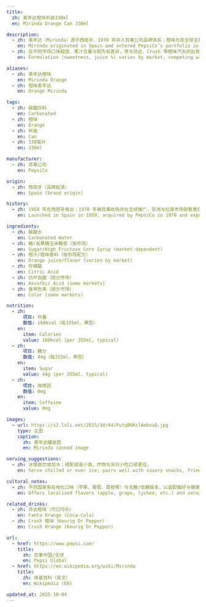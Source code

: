 ```yaml
---
title:
  zh: 美年达橙味听装330ml
  en: Mirinda Orange Can 330ml

description:
  - zh: 美年达（Mirinda）源于西班牙，1970 年并入百事公司品牌体系；橙味为其全球主打口味之一。
    en: Mirinda originated in Spain and entered PepsiCo’s portfolio in 1970; Orange is one of its flagship flavors worldwide.
  - zh: 在不同市场口味甜度、果汁含量与配方有差异，常与芬达、Crush 等橙味汽水同台竞争。
    en: Formulation (sweetness, juice %) varies by market, competing with Fanta and Crush in the orange soda segment.

aliases:
  - zh: 美年达橙味
    en: Mirinda Orange
  - zh: 橙味美年达
    en: Orange Mirinda

tags:
  - zh: 碳酸饮料
    en: Carbonated
  - zh: 橙味
    en: Orange
  - zh: 听装
    en: Can
  - zh: 330毫升
    en: 330ml

manufacturer:
  - zh: 百事公司
    en: PepsiCo

origin:
  - zh: 西班牙（品牌起源）
    en: Spain (brand origin)

history:
  - zh: 1959 年在西班牙推出；1970 年被百事收购并在全球推广，亚洲与拉美市场销售表现突出。
    en: Launched in Spain in 1959; acquired by PepsiCo in 1970 and expanded globally, notably across Asia and Latin America.

ingredients:
  - zh: 碳酸水
    en: Carbonated Water
  - zh: 糖/高果糖玉米糖浆（按市场）
    en: Sugar/High Fructose Corn Syrup (market‑dependent)
  - zh: 橙汁/橙味香料（按市场配方）
    en: Orange juice/flavor (varies by market)
  - zh: 柠檬酸
    en: Citric Acid
  - zh: 抗坏血酸（部分市场）
    en: Ascorbic Acid (some markets)
  - zh: 食用色素（部分市场）
    en: Color (some markets)

nutrition:
  - zh:
      项目: 热量
      数值: 160kcal（每355ml，典型）
    en:
      item: Calories
      value: 160kcal (per 355ml, typical)
  - zh:
      项目: 糖分
      数值: 44g（每355ml，典型）
    en:
      item: Sugar
      value: 44g (per 355ml, typical)
  - zh:
      项目: 咖啡因
      数值: 0mg
    en:
      item: Caffeine
      value: 0mg

images:
  - url: https://s2.loli.net/2025/10/04/PutqB6KclAmbsaQ.jpg
    type: 主图
    caption:
      zh: 美年达罐装图
      en: Mirinda canned image

serving_suggestions:
  - zh: 冰镇直饮或加冰；搭配咸香小食、炸物与派对小吃口感更佳。
    en: Serve chilled or over ice; pairs well with savory snacks, fried bites, and party foods.

cultural_notes:
  - zh: 不同国家有在地化口味（苹果、葡萄、荔枝等）与无糖/低糖版本，以适配偏好与健康趋势。
    en: Offers localized flavors (apple, grape, lychee, etc.) and zero/low‑sugar variants by region.

related_drinks:
  - zh: 芬达橙味（可口可乐）
    en: Fanta Orange (Coca‑Cola)
  - zh: Crush 橙味（Keurig Dr Pepper）
    en: Crush Orange (Keurig Dr Pepper)

url:
  - href: https://www.pepsi.com/
    title:
      zh: 百事中国/全球
      en: Pepsi Global
  - href: https://en.wikipedia.org/wiki/Mirinda
    title:
      zh: 维基百科（英文）
      en: Wikipedia (EN)

updated_at: 2025-10-04
---
```



